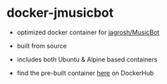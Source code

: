 # docker-jmusicbot

* optimized docker container for [jagrosh/MusicBot](https://github.com/jagrosh/MusicBot)

* built from source

* includes both Ubuntu & Alpine based containers

* find the pre-built container [here](https://hub.docker.com/r/masterhax/jmusicbot) on DockerHub
